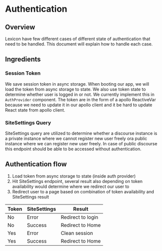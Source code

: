 # Authentication

## Overview
Lexicon have few different cases of different state of authentication that need to be handled. This document will explain how to handle each case.

## Ingredients
### Session Token
We save session token in async storage. When booting our app, we will load the token from async storage to state. We also use token state to determine whether user is logged in or not. We currently implement this in `AuthProvider` component. The token are in the form of a apollo ReactiveVar because we need to update it in our apollo client and it be hard to update React state from apollo client.

### SiteSettings Query
SiteSettings query are utilized to determine whether a discourse instance is a private instance where we cannot register new user freely ora public instance where we can register new user freely. In case of public discourse this endpoint should be able to be accessed without authentication.

## Authentication flow

1. Load token from async storage to state (inside auth provider)
2. Hit SiteSettings endpoint, several result also depending on token availability would determine where we redirect our user to
3. Redirect user to a page based on combination of token availability and SiteSettings result

| Token | SiteSettings | Result |
| --- | --- | --- |
| No | Error | Redirect to login |
| No | Success | Redirect to Home|
| Yes | Error | Clean session |
| Yes | Success | Redirect to Home |





